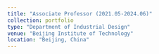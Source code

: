 ```yaml
---
title: "Associate Professor (2021.05-2024.06)"
collection: portfolio
type: "Department of Industrial Design"
venue: "Beijing Institute of Technology"
location: "Beijing, China"
---
```



